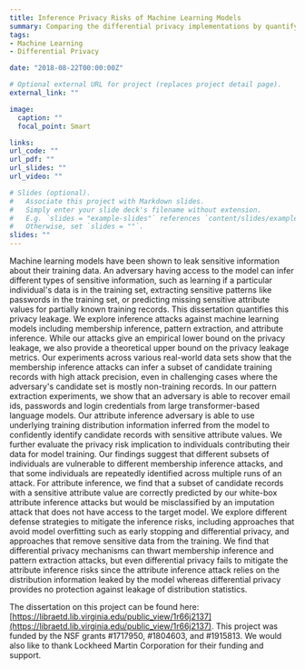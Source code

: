 ```yaml
---
title: Inference Privacy Risks of Machine Learning Models
summary: Comparing the differential privacy implementations by quantifying their privacy leakage.
tags:
- Machine Learning
- Differential Privacy

date: "2018-08-22T00:00:00Z"

# Optional external URL for project (replaces project detail page).
external_link: ""

image:
  caption: ""
  focal_point: Smart

links:
url_code: ""
url_pdf: ""
url_slides: ""
url_video: ""

# Slides (optional).
#   Associate this project with Markdown slides.
#   Simply enter your slide deck's filename without extension.
#   E.g. `slides = "example-slides"` references `content/slides/example-slides.md`.
#   Otherwise, set `slides = ""`.
slides: ""
---
```

Machine learning models have been shown to leak sensitive information about their training data. An adversary having access to the model can infer different types of sensitive information, such as learning if a particular individual's data is in the training set, extracting sensitive patterns like passwords in the training set, or predicting missing sensitive attribute values for partially known training records. This dissertation quantifies this privacy leakage. We explore inference attacks against machine learning models including membership inference, pattern extraction, and attribute inference. While our attacks give an empirical lower bound on the privacy leakage, we also provide a theoretical upper bound on the privacy leakage metrics. Our experiments across various real-world data sets show that the membership inference attacks can infer a subset of candidate training records with high attack precision, even in challenging cases where the adversary's candidate set is mostly non-training records. In our pattern extraction experiments, we show that an adversary is able to recover email ids, passwords and login credentials from large transformer-based language models. Our attribute inference adversary is able to use underlying training distribution information inferred from the model to confidently identify candidate records with sensitive attribute values. We further evaluate the privacy risk implication to individuals contributing their data for model training. Our findings suggest that different subsets of individuals are vulnerable to different membership inference attacks, and that some individuals are repeatedly identified across multiple runs of an attack. For attribute inference, we find that a subset of candidate records with a sensitive attribute value are correctly predicted by our white-box attribute inference attacks but would be misclassified by an imputation attack that does not have access to the target model. We explore different defense strategies to mitigate the inference risks, including approaches that avoid model overfitting such as early stopping and differential privacy, and approaches that remove sensitive data from the training. We find that differential privacy mechanisms can thwart membership inference and pattern extraction attacks, but even differential privacy fails to mitigate the attribute inference risks since the attribute inference attack relies on the distribution information leaked by the model whereas differential privacy provides no protection against leakage of distribution statistics.

The dissertation on this project can be found here: [https://libraetd.lib.virginia.edu/public_view/1r66j2137](https://libraetd.lib.virginia.edu/public_view/1r66j2137). This project was funded by the NSF grants #1717950, #1804603, and #1915813. We would also like to thank Lockheed Martin Corporation for their funding and support.